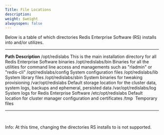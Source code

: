 ```yaml
---
Title: File Locations
description: 
weight: $weight
alwaysopen: false
---
```

Below is a table of which directories Redis Enterprise Software (RS)
installs into and/or utilizes.

  ------------------------ ---------------------------------------------------------------------------------------------------------
  **Path**                 **Description**
  /opt/redislabs           This is the main installation directory for all Redis Enterprise Software binaries
  /opt/redislabs/bin       Binaries for all the utilities for command line access and managements such as "rladmin" or "redis-cli"
  /opt/redislabs/config    System configuration files
  /opt/redislabs/lib       System library files
  /opt/redislabs/sbin      System binaries for tweaking provisioning
  /var/opt/redislabs       Default storage location for the cluster data, system logs, backups and ephemeral, persisted data
  /var/opt/redislabs/log   System logs for Redis Enterprise Software
  /etc/opt/redislabs       Default location for cluster manager configuration and certificates
  /tmp                      Temporary files
  ------------------------ ---------------------------------------------------------------------------------------------------------

 

Info: At this time, changing the directories RS installs to is not
supported.
